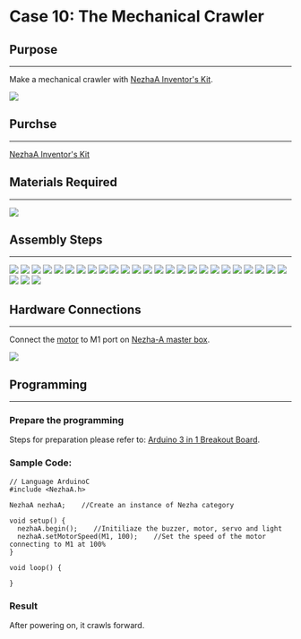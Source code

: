 # Case 10: The Mechanical Crawler

## Purpose
---
Make a mechanical crawler with [NezhaA Inventor's Kit](https://shop.elecfreaks.com/products/elecfreaks-arduino-36-in-1-nezha-a-inventors-kit?_pos=2&_sid=e1dfa3343&_ss=r).

![](./images/neza-a-case-10-01.png)

## Purchse
---
 [NezhaA Inventor's Kit](https://shop.elecfreaks.com/products/elecfreaks-arduino-36-in-1-nezha-a-inventors-kit?_pos=2&_sid=e1dfa3343&_ss=r)

## Materials Required
---
![](./images/neza-a-case-10-02.png)

## Assembly Steps
---
![](./images/neza-a-step-10-01.png)
![](./images/neza-a-step-10-02.png)
![](./images/neza-a-step-10-03.png)
![](./images/neza-a-step-10-04.png)
![](./images/neza-a-step-10-05.png)
![](./images/neza-a-step-10-06.png)
![](./images/neza-a-step-10-07.png)
![](./images/neza-a-step-10-08.png)
![](./images/neza-a-step-10-09.png)
![](./images/neza-a-step-10-10.png)
![](./images/neza-a-step-10-11.png)
![](./images/neza-a-step-10-12.png)
![](./images/neza-a-step-10-13.png)
![](./images/neza-a-step-10-14.png)
![](./images/neza-a-step-10-15.png)
![](./images/neza-a-step-10-16.png)
![](./images/neza-a-step-10-17.png)
![](./images/neza-a-step-10-18.png)
![](./images/neza-a-step-10-19.png)
![](./images/neza-a-step-10-20.png)
![](./images/neza-a-step-10-21.png)
![](./images/neza-a-step-10-22.png)
![](./images/neza-a-step-10-23.png)
![](./images/neza-a-step-10-24.png)
![](./images/neza-a-step-10-25.png)
![](./images/neza-a-step-10-26.png)
![](./images/neza-a-step-10-27.png)
![](./images/neza-a-step-10-28.png)

## Hardware Connections
---
Connect the [motor](https://www.elecfreaks.com/geekservo-motor-2kg-compatible-with-lego.html) to M1 port on [Nezha-A master box](https://www.elecfreaks.com/arduino-3-in-1-master-control-box.html). 

![](./images/neza-a-case-09-03.png)

## Programming
---
### Prepare the programming

Steps for preparation please refer to: [Arduino 3 in 1 Breakout Board](https://www.elecfreaks.com/learn-en/Arduino-3-in-1-box/Arduino-3-in-1-box.html).

### Sample Code: 

```
// Language ArduinoC
#include <NezhaA.h>

NezhaA nezhaA;    //Create an instance of Nezha category

void setup() {
  nezhaA.begin();    //Initiliaze the buzzer, motor, servo and light
  nezhaA.setMotorSpeed(M1, 100);    //Set the speed of the motor connecting to M1 at 100%
}

void loop() {

}

```
### Result
After powering on, it crawls forward. 
